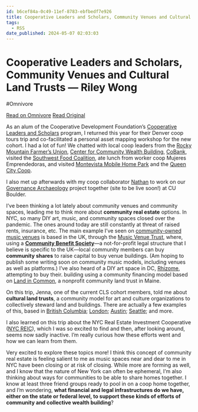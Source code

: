```yaml
---
id: b6cef84a-0c49-11ef-8783-ebfbedf7e926
title: Cooperative Leaders and Scholars, Community Venues and Cultural Land Trusts — Riley Wong
tags:
  - RSS
date_published: 2024-05-07 02:03:03
---
```


# Cooperative Leaders and Scholars, Community Venues and Cultural Land Trusts — Riley Wong
#Omnivore

[Read on Omnivore](https://omnivore.app/me/cooperative-leaders-and-scholars-community-venues-and-cultural-l-18f521d9325)
[Read Original](https://www.rileynwong.com/blog/2024/5/7/cooperative-leaders-and-scholars-community-venues-and-cultural-land-trusts)



As an alum of the Cooperative Development Foundation’s [Cooperative Leaders and Scholars](https:&#x2F;&#x2F;www.cdf.coop&#x2F;cls) program, I returned this year for their Denver coop tours trip and co-facilitated a personal asset mapping workshop for the new cohort. I had a lot of fun! We chatted with local coop leaders from the [Rocky Mountain Farmer’s Union](https:&#x2F;&#x2F;rmfu.org&#x2F;), [Center for Community Wealth Building](https:&#x2F;&#x2F;www.communitywealthbuilding.org&#x2F;), [CoBank](https:&#x2F;&#x2F;www.cobank.com&#x2F;), visited the [Southwest Food Coalition](https:&#x2F;&#x2F;www.lifespanlocal.org&#x2F;southwest-food-coalition), ate lunch from worker coop Mujeres Emprendedoras, and visited [Montevista Mobile Home Park](https:&#x2F;&#x2F;denverite.com&#x2F;2023&#x2F;09&#x2F;05&#x2F;capitol-city-mobile-home-park-westwood-denver-purchase&#x2F;) and the [Queen City Coop](https:&#x2F;&#x2F;www.queencitycooperative.org&#x2F;). 

I also met up afterwards with my coop collaborator [Nathan](https:&#x2F;&#x2F;nathanschneider.info&#x2F;) to work on our [Governance Archaeology](https:&#x2F;&#x2F;www.amacad.org&#x2F;publication&#x2F;governance-archaeology-research-ancestry) project together (site to be live soon!) at CU Boulder. 

I’ve been thinking a lot lately about community venues and community spaces, leading me to think more about **community real estate** options. In NYC, so many DIY art, music, and community spaces closed over the pandemic. The ones around today are still constantly at threat of raised rents, insurance, etc. The main example I’ve seen on [community-owned music venues](https:&#x2F;&#x2F;www.stirtoaction.com&#x2F;articles&#x2F;community-ownership-of-music-venues) is based in the UK, through the [Music Venue Trust](https:&#x2F;&#x2F;www.musicvenuetrust.com&#x2F;), where, using a [**Community Benefit Society**](https:&#x2F;&#x2F;communityenergyengland.org&#x2F;files&#x2F;document&#x2F;442&#x2F;1601371597%5Fcommunity%5Fbenefit%5Fsocieties%5Fguide.pdf)—a not-for-profit legal structure that I believe is specific to the UK—local community members can buy **community shares** to raise capital to buy venue buildings. (Am hoping to publish some writing soon on community music models, including venues as well as platforms.) I’ve also heard of a DIY art space in DC, [Rhizome](https:&#x2F;&#x2F;www.rhizomedc.org&#x2F;communityfinancing), attempting to buy their. building using a community financing model based on [Land in Common](https:&#x2F;&#x2F;www.landincommon.org&#x2F;community-financing&#x2F;), a nonprofit community land trust in Maine. 

On this trip, Jenna, one of the current CLS cohort members, told me about **cultural land trusts**, a community model for art and culture organizations to collectively steward land and buildings. There are actually a few examples of this, based in [British Columbia](https:&#x2F;&#x2F;culturallandtrust.ca&#x2F;); [London](https:&#x2F;&#x2F;creativelandtrust.org&#x2F;); [Austin](https:&#x2F;&#x2F;www.austinedc.org&#x2F;cultural-trust); [Seattle](https:&#x2F;&#x2F;www.culturalspace.agency&#x2F;); and more. 

I also learned on this trip about the NYC Real Estate Investment Cooperative ([NYC REIC](http:&#x2F;&#x2F;nycreic.com&#x2F;)), which I was so excited to find and then, after looking around, seems now sadly inactive. I’m really curious how these efforts went and how we can learn from them. 

Very excited to explore these topics more! I think this concept of community real estate is feeling salient to me as music spaces near and dear to me in NYC have been closing or at risk of closing. While more are forming as well, and I know that the nature of New York can often be ephemeral, I’m also thinking about ways for communities to be able to share homes together. I know at least three friend groups ready to pool in on a coop home together, and I’m wondering, **what financial and legal infrastructures do we have, either on the state or federal level, to support these kinds of efforts of community and collective wealth building**? 